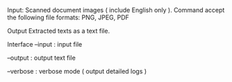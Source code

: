 Input:
Scanned document images ( include English only ). 
Command accept the following file formats: PNG, JPEG, PDF

Output
Extracted texts as a text file.

Interface
–input : input file

–output : output text file

–verbose : verbose mode ( output detailed logs )
